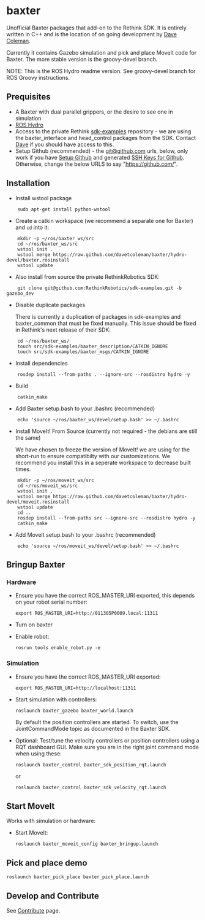 baxter
======

Unofficial Baxter packages that add-on to the Rethink SDK. It is entirely written in C++ and is the location of on going development by [Dave Coleman](http://davetcoleman.com). 

Currently it contains Gazebo simulation and pick and place MoveIt code for Baxter. The more stable version is the groovy-devel branch.

NOTE: This is the ROS Hydro readme version. See groovy-devel branch for ROS Groovy instructions.

## Prequisites

 * A Baxter with dual parallel grippers, or the desire to see one in simulation
 * [ROS Hydro](http://wiki.ros.org/ROS/Installation)
 * Access to the private Rethink [sdk-examples](https://github.com/RethinkRobotics/sdk-examples) repository - we are using the baxter_interface and head_control packages from the SDK. Contact [Dave](davetcoleman@gmail.com) if you should have access to this.
 * Setup Github (recommended) - the git@github.com urls, below, only work if you have [Setup Github](https://help.github.com/articles/set-up-git) and generated [SSH Keys for Github](https://help.github.com/articles/generating-ssh-keys). Otherwise, change the below URLS to say "https://github.com/".

## Installation

* Install wstool package

```
    sudo apt-get install python-wstool
```

* Create a catkin workspace (we recommend a separate one for Baxter) and ``cd`` into it:

```
    mkdir -p ~/ros/baxter_ws/src
    cd ~/ros/baxter_ws/src
    wstool init .
    wstool merge https://raw.github.com/davetcoleman/baxter/hydro-devel/baxter.rosinstall
    wstool update
```

* Also install from source the private RethinkRobotics SDK:

```
    git clone git@github.com:RethinkRobotics/sdk-examples.git -b gazebo_dev
```

* Disable duplicate packages

    There is currently a duplication of packages in sdk-examples and baxter_common that must be fixed manually. This issue should be fixed in Rethink's next release of their SDK:

```
    cd ~/ros/baxter_ws/
    touch src/sdk-examples/baxter_description/CATKIN_IGNORE
    touch src/sdk-examples/baxter_msgs/CATKIN_IGNORE
```

* Install dependencies

```
    rosdep install --from-paths . --ignore-src --rosdistro hydro -y
```

* Build

```
    catkin_make
```

* Add Baxter setup.bash to your .bashrc (recommended)

```
    echo 'source ~/ros/baxter_ws/devel/setup.bash' >> ~/.bashrc
```

* Install MoveIt! From Source (currently not required - the debians are still the same)

    We have chosen to freeze the version of MoveIt! we are using for the short-run to ensure compatibilty with our customizations. We recommend you install this in a seperate workspace to decrease built times.

```
    mkdir -p ~/ros/moveit_ws/src
    cd ~/ros/moveit_ws/src
    wstool init .
    wstool merge https://raw.github.com/davetcoleman/baxter/hydro-devel/moveit.rosinstall
    wstool update
    cd ..
    rosdep install --from-paths src --ignore-src --rosdistro hydro -y
    catkin_make
```

* Add MoveIt setup.bash to your .bashrc (recommended)

```
    echo 'source ~/ros/moveit_ws/devel/setup.bash' >> ~/.bashrc
```

## Bringup Baxter

### Hardware

 * Ensure you have the correct ROS_MASTER_URI exported, this depends on your robot serial number:
   ```
   export ROS_MASTER_URI=http://011305P0009.local:11311
   ```

 * Turn on baxter

 * Enable robot:
   ```
   rosrun tools enable_robot.py -e
   ```

### Simulation 

 * Ensure you have the correct ROS_MASTER_URI exported:
   ```
   export ROS_MASTER_URI=http://localhost:11311
   ```

 * Start simulation with controllers:
   ```
   roslaunch baxter_gazebo baxter_world.launch
   ```
   By default the position controllers are started. To switch, use the JointCommandMode topic as documented in the Baxter SDK.

 * Optional: Test/tune the velocity controllers or position controllers using a RQT dashboard GUI. Make sure you are in the right joint command mode when using these:

   ```
   roslaunch baxter_control baxter_sdk_position_rqt.launch
   ```
   or
   ```
   roslaunch baxter_control baxter_sdk_velocity_rqt.launch 
   ```

## Start MoveIt

Works with simulation or hardware:

 * Start MoveIt:

   ```
   roslaunch baxter_moveit_config baxter_bringup.launch
   ```

## Pick and place demo

   ```
   roslaunch baxter_pick_place baxter_pick_place.launch
   ```

## Develop and Contribute

See [Contribute](https://github.com/osrf/baxter/blob/master/CONTRIBUTING.md) page.
